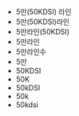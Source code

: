 - 5만(50KDSI) 라인
- 5만(50KDSI)라인
- 5만라인(50KDSI)
- 5만라인
- 5만라인수
- 5만
- 50KDSI
- 50K
- 50kDSI
- 50k
- 50kdsi